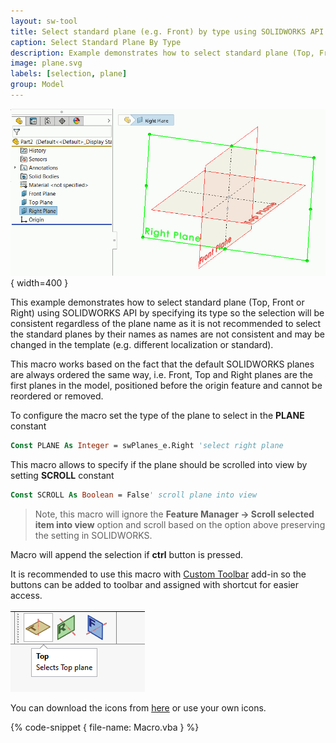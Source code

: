 ```yaml
---
layout: sw-tool
title: Select standard plane (e.g. Front) by type using SOLIDWORKS API
caption: Select Standard Plane By Type
description: Example demonstrates how to select standard plane (Top, Front or Right) by specifying its type
image: plane.svg
labels: [selection, plane]
group: Model
---
```

![Right plane selected in the graphics view](selected-right-plane.png){ width=400 }

This example demonstrates how to select standard plane (Top, Front or Right) using SOLIDWORKS API by specifying its type so the selection will be consistent regardless of the plane name as it is not recommended to select the standard planes by their names as names are not consistent and may be changed in the template (e.g. different localization or standard).

This macro works based on the fact that the default SOLIDWORKS planes are always ordered the same way, i.e. Front, Top and Right planes are the first planes in the model, positioned before the origin feature and cannot be reordered or removed.

To configure the macro set the type of the plane to select in the **PLANE** constant

~~~ vb
Const PLANE As Integer = swPlanes_e.Right 'select right plane
~~~

This macro allows to specify if the plane should be scrolled into view by setting **SCROLL** constant

~~~ vb
Const SCROLL As Boolean = False' scroll plane into view
~~~

> Note, this macro will ignore the **Feature Manager -> Scroll selected item into view** option and scroll based on the option above preserving the setting in SOLIDWORKS.

Macro will append the selection if **ctrl** button is pressed.

It is recommended to use this macro with [Custom Toolbar](https://cadplus.xarial.com/custom-toolbar/) add-in so the buttons can be added to toolbar and assigned with shortcut for easier access.

![Buttons in toolbar](toolbar.png)

You can download the icons from [here](icons.zip) or use your own icons.

{% code-snippet { file-name: Macro.vba } %}

